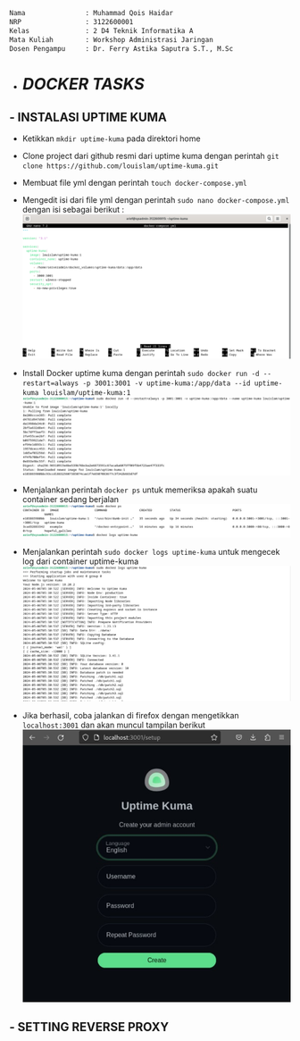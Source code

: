     Nama		       : Muhammad Qois Haidar
    NRP		           : 3122600001
    Kelas		       : 2 D4 Teknik Informatika A
    Mata Kuliah	       : Workshop Administrasi Jaringan
    Dosen Pengampu	   : Dr. Ferry Astika Saputra S.T., M.Sc
    

- # _DOCKER TASKS_

## - INSTALASI UPTIME KUMA

- Ketikkan `mkdir uptime-kuma` pada direktori home
- Clone project dari github resmi dari uptime kuma dengan perintah `git clone https://github.com/louislam/uptime-kuma.git`
- Membuat file yml dengan perintah `touch docker-compose.yml`
- Mengedit isi dari file yml dengan perintah `sudo nano docker-compose.yml` dengan isi sebagai berikut : 
    ![Kuma yml](assets/yamlFile.png)
  
- Install Docker uptime kuma dengan perintah `sudo docker run -d --restart=always -p 3001:3001 -v uptime-kuma:/app/data --id uptime-kuma louislam/uptime-kuma:1`
    ![Kuma install](assets/installKuma.jpg)
  
- Menjalankan perintah `docker ps` untuk memeriksa apakah suatu container sedang berjalan
![Docker ps](assets/dockerPs.jpg)

- Menjalankan perintah `sudo docker logs uptime-kuma` untuk mengecek log dari container uptime-kuma
![Log kuma](assets/logsKuma.jpg)

- Jika berhasil, coba jalankan di firefox dengan mengetikkan `localhost:3001` dan akan muncul tampilan berikut
![Kuma landing page](assets/kumaLanding.jpg)

## - SETTING REVERSE PROXY 
